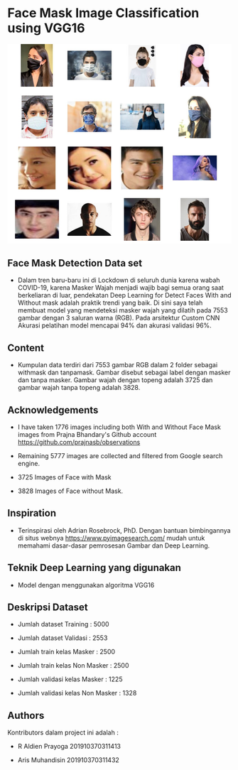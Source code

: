 # Face Mask Image Classification using VGG16
![](Photo/ss.jpeg)
## Face Mask Detection Data set
- Dalam tren baru-baru ini di Lockdown di seluruh dunia karena wabah COVID-19, karena Masker Wajah menjadi wajib bagi semua orang saat berkeliaran di luar, pendekatan Deep Learning for Detect Faces With and Without mask adalah praktik trendi yang baik. Di sini saya telah membuat model yang mendeteksi masker wajah yang dilatih pada 7553 gambar dengan 3 saluran warna (RGB). Pada arsitektur Custom CNN Akurasi pelatihan model mencapai 94% dan akurasi validasi 96%.

## Content
- Kumpulan data terdiri dari 7553 gambar RGB dalam 2 folder sebagai withmask dan tanpamask. Gambar disebut sebagai label dengan masker dan tanpa masker. Gambar wajah dengan topeng adalah 3725 dan gambar wajah tanpa topeng adalah 3828.

## Acknowledgements
- I have taken 1776 images including both With and Without Face Mask images from Prajna Bhandary's Github account
  https://github.com/prajnasb/observations
- Remaining 5777 images are collected and filtered from Google search engine.

- 3725 Images of Face with Mask

- 3828 Images of Face without Mask.

## Inspiration
- Terinspirasi oleh Adrian Rosebrock, PhD. Dengan bantuan bimbingannya di situs webnya https://www.pyimagesearch.com/ mudah untuk memahami dasar-dasar pemrosesan Gambar dan Deep Learning.

## Teknik Deep Learning yang digunakan
 - Model dengan menggunakan algoritma VGG16

## Deskripsi Dataset
- Jumlah dataset Training :  5000

- Jumlah dataset Validasi :  2553

- Jumlah train kelas Masker :  2500

- Jumlah train kelas Non Masker :  2500

- Jumlah validasi kelas Masker :  1225

- Jumlah validasi kelas Non Masker :  1328

## Authors
Kontributors dalam project ini adalah : 

- R Aldien Prayoga 201910370311413

- Aris Muhandisin   201910370311432
